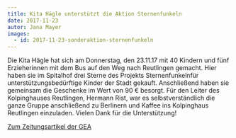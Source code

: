 ```yaml
---
title: Kita Hägle unterstützt die Aktion Sternenfunkeln
date: 2017-11-23
autor: Jana Mayer
images:
  - id: 2017-11-23-sonderaktion-sternenfunkeln
---
```

<!--mehr-->
Die Kita Hägle hat sich am Donnerstag, den 23.11.17 mit 40 Kindern und fünf Erzieherinnen
mit dem Bus auf den Weg nach Reutlingen gemacht.
Hier haben sie im Spitalhof drei Sterne des Projekts Sternenfunkelnfür
unterstützungsbedürftige Kinder der Stadt gekauft.
Anschließend haben sie gemeinsam die Geschenke im Wert von 90 € besorgt.
Für den Leiter des Kolpinghauses Reutlingen, Hermann Rist, war es selbstverständlich die
ganze Gruppe anschließend zu Berlinern und Kaffee ins Kolpinghaus Reutlingen einzuladen.
Vielen Dank für die Unterstützung!

[Zum Zeitungsartikel der GEA ](http://www.gea.de/region+reutlingen/reutlingen/aktion+sternenfunkeln++die+hilfsbereitschaft+ist+enorm.5627388.htm)

